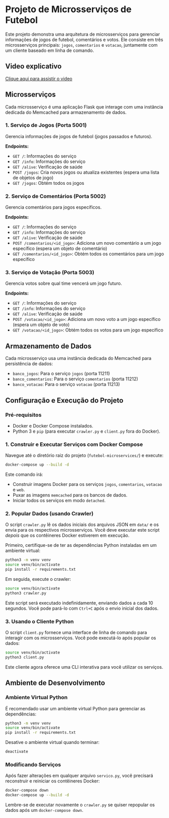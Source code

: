 # Projeto de Microsserviços de Futebol

Este projeto demonstra uma arquitetura de microsserviços para gerenciar informações de jogos de futebol, comentários e votos. Ele consiste em três microsserviços principais: `jogos`, `comentarios` e `votacao`, juntamente com um cliente baseado em linha de comando.

## Video explicativo
[Clique aqui para assistir o video](https://SEU-USUARIO-GITHUB.github.io/NOME-DO-REPOSITORIO/video.html)

## Microsserviços

Cada microsserviço é uma aplicação Flask que interage com uma instância dedicada do Memcached para armazenamento de dados.

### 1. Serviço de Jogos (Porta 5001)
Gerencia informações de jogos de futebol (jogos passados e futuros).

**Endpoints:**
*   `GET /`: Informações do serviço
*   `GET /info`: Informações do serviço
*   `GET /alive`: Verificação de saúde
*   `POST /jogos`: Cria novos jogos ou atualiza existentes (espera uma lista de objetos de jogo)
*   `GET /jogos`: Obtém todos os jogos

### 2. Serviço de Comentários (Porta 5002)
Gerencia comentários para jogos específicos.

**Endpoints:**
*   `GET /`: Informações do serviço
*   `GET /info`: Informações do serviço
*   `GET /alive`: Verificação de saúde
*   `POST /comentarios/<id_jogo>`: Adiciona um novo comentário a um jogo específico (espera um objeto de comentário)
*   `GET /comentarios/<id_jogo>`: Obtém todos os comentários para um jogo específico

### 3. Serviço de Votação (Porta 5003)
Gerencia votos sobre qual time vencerá um jogo futuro.

**Endpoints:**
*   `GET /`: Informações do serviço
*   `GET /info`: Informações do serviço
*   `GET /alive`: Verificação de saúde
*   `POST /votacao/<id_jogo>`: Adiciona um novo voto a um jogo específico (espera um objeto de voto)
*   `GET /votacao/<id_jogo>`: Obtém todos os votos para um jogo específico

## Armazenamento de Dados

Cada microsserviço usa uma instância dedicada do Memcached para persistência de dados:
*   `banco_jogos`: Para o serviço `jogos` (porta 11211)
*   `banco_comentarios`: Para o serviço `comentarios` (porta 11212)
*   `banco_votacao`: Para o serviço `votacao` (porta 11213)

## Configuração e Execução do Projeto

### Pré-requisitos
*   Docker e Docker Compose instalados.
*   Python 3 e `pip` (para executar `crawler.py` e `client.py` fora do Docker).

### 1. Construir e Executar Serviços com Docker Compose

Navegue até o diretório raiz do projeto (`futebol-microservices/`) e execute:

```bash
docker-compose up --build -d
```

Este comando irá:
*   Construir imagens Docker para os serviços `jogos`, `comentarios`, `votacao` e `web`.
*   Puxar as imagens `memcached` para os bancos de dados.
*   Iniciar todos os serviços em modo `detached`.

### 2. Popular Dados (usando Crawler)

O script `crawler.py` lê os dados iniciais dos arquivos JSON em `data/` e os envia para os respectivos microsserviços. Você deve executar este script *depois* que os contêineres Docker estiverem em execução.

Primeiro, certifique-se de ter as dependências Python instaladas em um ambiente virtual:

```bash
python3 -m venv venv
source venv/bin/activate
pip install -r requirements.txt
```

Em seguida, execute o crawler:

```bash
source venv/bin/activate
python3 crawler.py
```

Este script será executado indefinidamente, enviando dados a cada 10 segundos. Você pode pará-lo com `Ctrl+C` após o envio inicial dos dados.


### 3. Usando o Cliente Python

O script `client.py` fornece uma interface de linha de comando para interagir com os microsserviços. Você pode executá-lo após popular os dados:

```bash
source venv/bin/activate
python3 client.py
```

Este cliente agora oferece uma CLI interativa para você utilizar os serviços.

## Ambiente de Desenvolvimento

### Ambiente Virtual Python
É recomendado usar um ambiente virtual Python para gerenciar as dependências:

```bash
python3 -m venv venv
source venv/bin/activate
pip install -r requirements.txt
```

Desative o ambiente virtual quando terminar:

```bash
deactivate
```

### Modificando Serviços
Após fazer alterações em qualquer arquivo `servico.py`, você precisará reconstruir e reiniciar os contêineres Docker:

```bash
docker-compose down
docker-compose up --build -d
```

Lembre-se de executar novamente o `crawler.py` se quiser repopular os dados após um `docker-compose down`.
